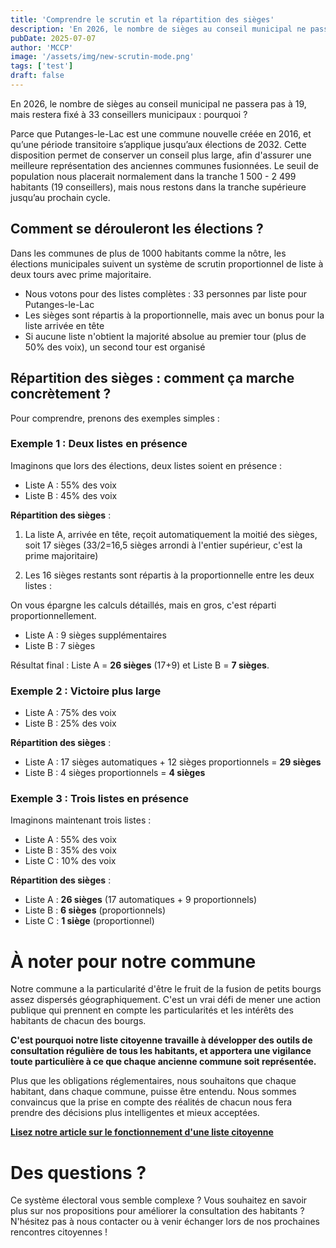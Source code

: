 ```yaml
---
title: 'Comprendre le scrutin et la répartition des sièges'
description: 'En 2026, le nombre de sièges au conseil municipal ne passera pas à 19, mais restera fixé à 33 conseillers municipaux : pourquoi ?'
pubDate: 2025-07-07
author: 'MCCP'
image: '/assets/img/new-scrutin-mode.png'
tags: ['test']
draft: false
---
```


En 2026, le nombre de sièges au conseil municipal ne passera pas à 19, mais restera fixé à 33 conseillers municipaux : pourquoi ?

Parce que Putanges-le-Lac est une commune nouvelle créée en 2016, et qu’une période transitoire s’applique jusqu’aux élections de 2032. Cette disposition permet de conserver un conseil plus large, afin d'assurer une meilleure représentation des anciennes communes fusionnées. Le seuil de population nous placerait normalement dans la tranche 1 500 - 2 499 habitants (19 conseillers), mais nous restons dans la tranche supérieure jusqu’au prochain cycle.

## Comment se dérouleront les élections ?

Dans les communes de plus de 1000 habitants comme la nôtre, les élections municipales suivent un système de scrutin proportionnel de liste à deux tours avec prime majoritaire.

- Nous votons pour des listes complètes : 33 personnes par liste pour Putanges-le-Lac
- Les sièges sont répartis à la proportionnelle, mais avec un bonus pour la liste arrivée en tête
- Si aucune liste n'obtient la majorité absolue au premier tour (plus de 50% des voix), un second tour est organisé

## Répartition des sièges : comment ça marche concrètement ?

Pour comprendre, prenons des exemples simples :

### Exemple 1 : Deux listes en présence

Imaginons que lors des élections, deux listes soient en présence :

- Liste A : 55% des voix
- Liste B : 45% des voix

**Répartition des sièges** :

1. La liste A, arrivée en tête, reçoit automatiquement la moitié des sièges, soit 17 sièges (33/2=16,5 sièges arrondi à l'entier supérieur, c'est la prime majoritaire)

2. Les 16 sièges restants sont répartis à la proportionnelle entre les deux listes :

On vous épargne les calculs détaillés, mais en gros, c'est réparti proportionnellement.

- Liste A : 9 sièges supplémentaires
- Liste B : 7 sièges

Résultat final : Liste A = **26 sièges** (17+9) et Liste B = **7 sièges**.

### Exemple 2 : Victoire plus large

- Liste A : 75% des voix
- Liste B : 25% des voix

**Répartition des sièges** :

- Liste A : 17 sièges automatiques + 12 sièges proportionnels = **29 sièges**
- Liste B : 4 sièges proportionnels = **4 sièges**

### Exemple 3 : Trois listes en présence

Imaginons maintenant trois listes :

- Liste A : 55% des voix
- Liste B : 35% des voix
- Liste C : 10% des voix

**Répartition des sièges** :

- Liste A : **26 sièges** (17 automatiques + 9 proportionnels)
- Liste B : **6 sièges** (proportionnels)
- Liste C : **1 siège** (proportionnel)

# À noter pour notre commune

Notre commune a la particularité d'être le fruit de la fusion de petits bourgs assez dispersés géographiquement. C'est un vrai défi de mener une action publique qui prennent en compte les particularités et les intérêts des habitants de chacun des bourgs.

**C'est pourquoi notre liste citoyenne travaille à développer des outils de consultation régulière de tous les habitants, et apportera une vigilance toute particulière à ce que chaque ancienne commune soit représentée.**

Plus que les obligations réglementaires, nous souhaitons que chaque habitant, dans chaque commune, puisse être entendu. Nous sommes convaincus que la prise en compte des réalités de chacun nous fera prendre des décisions plus intelligentes et mieux acceptées.

**[Lisez notre article sur le fonctionnement d'une liste citoyenne](https://www.mccputanges.fr/blog/questce-quune-liste-citoyenne-et-participative-)**

# Des questions ?

Ce système électoral vous semble complexe ? Vous souhaitez en savoir plus sur nos propositions pour améliorer la consultation des habitants ?
N'hésitez pas à nous contacter ou à venir échanger lors de nos prochaines rencontres citoyennes !
